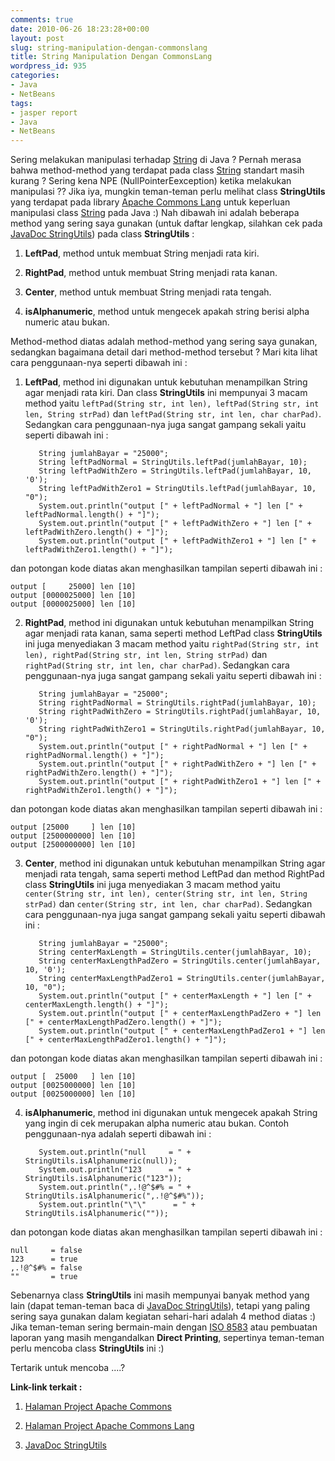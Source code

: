 ```yaml
---
comments: true
date: 2010-06-26 18:23:28+00:00
layout: post
slug: string-manipulation-dengan-commonslang
title: String Manipulation Dengan CommonsLang
wordpress_id: 935
categories:
- Java
- NetBeans
tags:
- jasper report
- Java
- NetBeans
---
```


Sering melakukan manipulasi terhadap [String](http://java.sun.com/javase/6/docs/api/java/lang/String.html) di Java ? Pernah merasa bahwa method-method yang terdapat pada class [String](http://java.sun.com/javase/6/docs/api/java/lang/String.html) standart masih kurang ? Sering kena NPE (NullPointerEexception) ketika melakukan manipulasi ?? Jika iya, mungkin teman-teman perlu melihat class **StringUtils** yang terdapat pada library [Apache Commons Lang](http://commons.apache.org/lang/) untuk keperluan manipulasi class [String](http://java.sun.com/javase/6/docs/api/java/lang/String.html) pada Java :) Nah dibawah ini adalah beberapa method yang sering saya gunakan (untuk daftar lengkap, silahkan cek pada [JavaDoc StringUtils](http://commons.apache.org/lang/api-release/org/apache/commons/lang/StringUtils.html)) pada class **StringUtils** :




  1. **LeftPad**, method untuk membuat String menjadi rata kiri.


  2. **RightPad**, method untuk membuat String menjadi rata kanan.


  3. **Center**, method untuk membuat String menjadi rata tengah.


  4. **isAlphanumeric**, method untuk mengecek apakah string berisi alpha numeric atau bukan.



Method-method diatas adalah method-method yang sering saya gunakan, sedangkan bagaimana detail dari method-method tersebut ? Mari kita lihat cara penggunaan-nya seperti dibawah ini :
<!-- more -->



  1. **LeftPad**, method ini digunakan untuk kebutuhan menampilkan String agar menjadi rata kiri. Dan class **StringUtils** ini mempunyai 3 macam method yaitu `leftPad(String str, int len), leftPad(String str, int len, String strPad)` dan `leftPad(String str, int len, char charPad)`. Sedangkan cara penggunaan-nya juga sangat gampang sekali yaitu seperti dibawah ini :

    
    
            String jumlahBayar = "25000";
            String leftPadNormal = StringUtils.leftPad(jumlahBayar, 10);
            String leftPadWithZero = StringUtils.leftPad(jumlahBayar, 10, '0');
            String leftPadWithZero1 = StringUtils.leftPad(jumlahBayar, 10, "0");
            System.out.println("output [" + leftPadNormal + "] len [" + leftPadNormal.length() + "]");
            System.out.println("output [" + leftPadWithZero + "] len [" + leftPadWithZero.length() + "]");
            System.out.println("output [" + leftPadWithZero1 + "] len [" + leftPadWithZero1.length() + "]");
    



dan potongan kode diatas akan menghasilkan tampilan seperti dibawah ini :

    
    
    output [     25000] len [10]
    output [0000025000] len [10]
    output [0000025000] len [10]
    






  2. **RightPad**, method ini digunakan untuk kebutuhan menampilkan String agar menjadi rata kanan, sama seperti method LeftPad class **StringUtils** ini juga menyediakan 3 macam method yaitu `rightPad(String str, int len), rightPad(String str, int len, String strPad)` dan `rightPad(String str, int len, char charPad)`. Sedangkan cara penggunaan-nya juga sangat gampang sekali yaitu seperti dibawah ini :

    
    
            String jumlahBayar = "25000";
            String rightPadNormal = StringUtils.rightPad(jumlahBayar, 10);
            String rightPadWithZero = StringUtils.rightPad(jumlahBayar, 10, '0');
            String rightPadWithZero1 = StringUtils.rightPad(jumlahBayar, 10, "0");
            System.out.println("output [" + rightPadNormal + "] len [" + rightPadNormal.length() + "]");
            System.out.println("output [" + rightPadWithZero + "] len [" + rightPadWithZero.length() + "]");
            System.out.println("output [" + rightPadWithZero1 + "] len [" + rightPadWithZero1.length() + "]");
    



dan potongan kode diatas akan menghasilkan tampilan seperti dibawah ini :

    
    
    output [25000     ] len [10]
    output [2500000000] len [10]
    output [2500000000] len [10]
    






  3. **Center**, method ini digunakan untuk kebutuhan menampilkan String agar menjadi rata tengah, sama seperti method LeftPad dan method RightPad class **StringUtils** ini juga menyediakan 3 macam method yaitu `center(String str, int len), center(String str, int len, String strPad)` dan `center(String str, int len, char charPad)`. Sedangkan cara penggunaan-nya juga sangat gampang sekali yaitu seperti dibawah ini :

    
    
            String jumlahBayar = "25000";
            String centerMaxLength = StringUtils.center(jumlahBayar, 10);
            String centerMaxLengthPadZero = StringUtils.center(jumlahBayar, 10, '0');
            String centerMaxLengthPadZero1 = StringUtils.center(jumlahBayar, 10, "0");
            System.out.println("output [" + centerMaxLength + "] len [" + centerMaxLength.length() + "]");
            System.out.println("output [" + centerMaxLengthPadZero + "] len [" + centerMaxLengthPadZero.length() + "]");
            System.out.println("output [" + centerMaxLengthPadZero1 + "] len [" + centerMaxLengthPadZero1.length() + "]");
    



dan potongan kode diatas akan menghasilkan tampilan seperti dibawah ini :

    
    
    output [  25000   ] len [10]
    output [0025000000] len [10]
    output [0025000000] len [10]
    






  4. **isAlphanumeric**, method ini digunakan untuk mengecek apakah String yang ingin di cek merupakan alpha numeric atau bukan. Contoh penggunaan-nya adalah seperti dibawah ini :

    
    
            System.out.println("null     = " + StringUtils.isAlphanumeric(null));
            System.out.println("123      = " + StringUtils.isAlphanumeric("123"));
            System.out.println(",.!@^$#% = " + StringUtils.isAlphanumeric(",.!@^$#%"));
            System.out.println("\"\"      = " + StringUtils.isAlphanumeric(""));
    



dan potongan kode diatas akan menghasilkan tampilan seperti dibawah ini :

    
    
    null     = false
    123      = true
    ,.!@^$#% = false
    ""       = true
    






Sebenarnya class **StringUtils** ini masih mempunyai banyak method yang lain (dapat teman-teman baca di [JavaDoc StringUtils](http://commons.apache.org/lang/api-release/org/apache/commons/lang/StringUtils.html)), tetapi yang paling sering saya gunakan dalam kegiatan sehari-hari adalah 4 method diatas :) Jika teman-teman sering bermain-main dengan [ISO 8583](http://en.wikipedia.org/wiki/ISO_8583) atau pembuatan laporan yang masih mengandalkan **Direct Printing**, sepertinya teman-teman perlu mencoba class **StringUtils** ini :)

Tertarik untuk mencoba ....?

**Link-link terkait :**




  1. [Halaman Project Apache Commons](http://commons.apache.org/)


  2. [Halaman Project Apache Commons Lang](http://commons.apache.org/lang/)


  3. [JavaDoc StringUtils](http://commons.apache.org/lang/api-release/org/apache/commons/lang/StringUtils.html)



